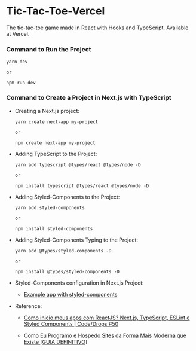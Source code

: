 # Tic-Tac-Toe-Vercel
 The tic-tac-toe game made in React with Hooks and TypeScript. Available at Vercel.

### Command to Run the Project

 ```
 yarn dev

 or

 npm run dev
 ```

### Command to Create a Project in Next.js with TypeScript

* Creating a Next.js project:

   ```
   yarn create next-app my-project

   or

   npm create next-app my-project
   ```

* Adding TypeScript to the Project:

   ```
   yarn add typescript @types/react @types/node -D

   or

   npm install typescript @types/react @types/node -D
   ```

* Adding Styled-Components to the Project:

   ```
   yarn add styled-components

   or

   npm install styled-components
   ```

* Adding Styled-Components Typing to the Project:

   ```
   yarn add @types/styled-components -D

   or

   npm install @types/styled-components -D
   ```


* Styled-Components configuration in Next.js Project:

   - [Example app with styled-components](https://github.com/vercel/next.js/tree/master/examples/with-styled-components)

* Reference:
   
   - [Como inicio meus apps com ReactJS? Next.js, TypeScript, ESLint e Styled Components | Code/Drops #50](https://www.youtube.com/watch?v=1nVUfZg2dSA&t)
   
   - [Como Eu Programo e Hospedo Sites da Forma Mais Moderna que Existe [GUIA DEFINITIVO]](https://www.youtube.com/watch?v=EW7m2WIvFgQ&t)
